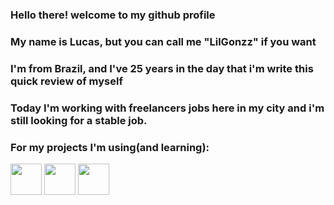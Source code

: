 ### Hello there! welcome to my github profile
### My name is Lucas, but you can call me "LilGonzz" if you want

### I'm from Brazil, and I've 25 years in the day that i'm write this quick review of myself

### Today I'm working with freelancers jobs here in my city and i'm still looking for a stable job.

### For my projects I'm using(and learning):
<img src="https://cdn.jsdelivr.net/gh/devicons/devicon/icons/rails/rails-plain.svg" width="50" height="50"/> <img src="https://cdn.jsdelivr.net/gh/devicons/devicon/icons/angularjs/angularjs-plain.svg" width="50" height="50"/>
<img src="https://cdn.jsdelivr.net/gh/devicons/devicon/icons/postgresql/postgresql-original.svg" width="50" height="50"/>


### 
<!--
**LilGonzz/LilGonzz** is a ✨ _special_ ✨ repository because its `README.md` (this file) appears on your GitHub profile.

Here are some ideas to get you started:

- 🔭 I’m currently working on ...
- 🌱 I’m currently learning ...
- 👯 I’m looking to collaborate on ...
- 🤔 I’m looking for help with ...
- 💬 Ask me about ...
- 📫 How to reach me: ...
- 😄 Pronouns: ...
- ⚡ Fun fact: ...
-->
